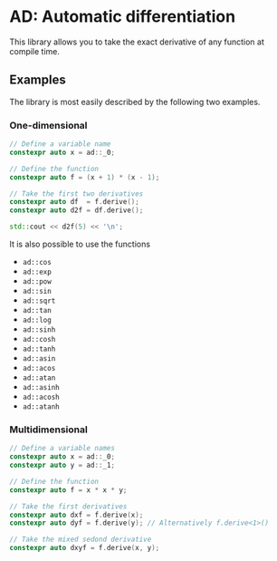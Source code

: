# AD: Automatic differentiation

This library allows you to take the exact derivative of any function at compile
time.

## Examples

The library is most easily described by the following two examples.

### One-dimensional

```c++
// Define a variable name
constexpr auto x = ad::_0;

// Define the function
constexpr auto f = (x + 1) * (x - 1);

// Take the first two derivatives
constexpr auto df  = f.derive();
constexpr auto d2f = df.derive();

std::cout << d2f(5) << '\n';
```

It is also possible to use the functions

* `ad::cos`
* `ad::exp`
* `ad::pow`
* `ad::sin`
* `ad::sqrt`
* `ad::tan`
* `ad::log`
* `ad::sinh`
* `ad::cosh`
* `ad::tanh`
* `ad::asin`
* `ad::acos`
* `ad::atan`
* `ad::asinh`
* `ad::acosh`
* `ad::atanh`

### Multidimensional

```C++
// Define a variable names
constexpr auto x = ad::_0;
constexpr auto y = ad::_1;

// Define the function
constexpr auto f = x * x * y;

// Take the first derivatives
constexpr auto dxf = f.derive(x);
constexpr auto dyf = f.derive(y); // Alternatively f.derive<1>()

// Take the mixed sedond derivative
constexpr auto dxyf = f.derive(x, y);
```

